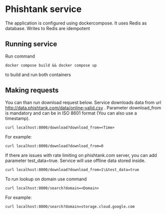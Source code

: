 
# Phishtank service

The application is configured using dockercompose.
It uses Redis as database. Writes to Redis are idempotent


## Running service

Run command

`docker compose build && docker compose up`

to build and run both containers


## Making requests 

You can than run download request below. Service downloads data from url 
http://data.phishtank.com/data/online-valid.csv . Parameter download_from is 
mandatory and can be in ISO 8601 format (You can also use a timestamp).


`curl localhost:8000/download?download_from=<Time>`

For example: 

`curl localhost:8000/download?download_from=0`


If there are issues with rate limiting on phishtank.com server, you can add parameter test_data=true.
Service will use offline data stored inside.

`curl localhost:8000/download?download_from=1\&test_data=true`

To run lookup on domain use command

`curl localhost:8000/search?domain=<Domain>`

For example: 

`curl localhost:8000/search?domain=storage.cloud.google.com`
